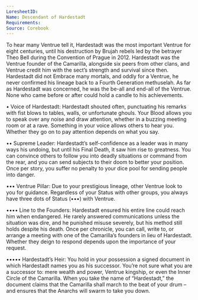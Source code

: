 ```yaml
---
LoresheetID: 
Name: Descendant of Hardestadt
Requirements:
Source: Corebook
---
```

To hear many Ventrue tell it, Hardestadt was the most important Ventrue for eight centuries, until his destruction by Brujah rebels led by the betrayer Theo Bell during the Convention of Prague in 2012. Hardestadt was the Ventrue founder of the Camarilla, alongside six peers from other clans, and Ventrue credit him with the sect’s strength and survival since then. Hardestadt did not Embrace many mortals, and oddly for a Ventrue, he never confirmed his lineage back to a Fourth Generation methuselah. As far as Hardestadt was concerned, he was the be-all and end-all of the Ventrue. None who came before or after could hold a candle to his achievements. 

• Voice of Hardestadt: Hardestadt shouted often, punctuating his remarks with fist blows to tables, walls, or unfortunate ghouls. Your Blood allows you to speak over any noise and draw attention, whether in a buzzing meeting room or at a rave. Something in your voice allows others to hear you. Whether they go on to pay attention depends on what you say. 

•• Supreme Leader: Hardestadt’s self-confidence as a leader was in many ways his undoing, but until his Final Death, it saw him rise to greatness. You can convince others to follow you into deadly situations or command from the rear, and you can send subjects to their doom to better your position. Once per story, you suffer no penalty to your dice pool for sending people into danger. 

••• Ventrue Pillar: Due to your prestigious lineage, other Ventrue look to you for guidance. Regardless of your Status with other groups, you always have three dots of Status (•••) with Ventrue. 

•••• Line to the Founders: Hardestadt ensured his entire line could reach him when endangered. He rarely answered communications unless the situation was dire, and he punished misuse severely, but his method still holds despite his death. Once per chronicle, you can call, write to, or arrange a meeting with one of the Camarilla’s founders in lieu of Hardestadt. Whether they deign to respond depends upon the importance of your request.

••••• Hardestadt’s Heir: You hold in your possession a signed document in which Hardestadt names you as his successor. You’re not sure what you are a successor to: mere wealth and power, Ventrue kingship, or even the Inner Circle of the Camarilla. When you take the name of “Hardestadt,” the document claims that the Camarilla shall march to the beat of your drum – and ensures that the Anarchs will swarm to take you down. 